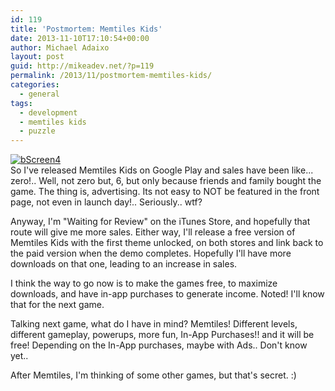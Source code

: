```yaml
---
id: 119
title: 'Postmortem: Memtiles Kids'
date: 2013-11-10T17:10:54+00:00
author: Michael Adaixo
layout: post
guid: http://mikeadev.net/?p=119
permalink: /2013/11/postmortem-memtiles-kids/
categories:
  - general
tags:
  - development
  - memtiles kids
  - puzzle
---
```

[<img class="img-fluid " src="http://mikeadev.net/content/img/bScreen4.png" alt="bScreen4" />](http://mikeadev.net/content/img/bScreen4.png)  
So I've released Memtiles Kids on Google Play and sales have been like... zero!.. Well, not zero but, 6, but only because friends and family bought the game. The thing is, advertising. Its not easy to NOT be featured in the front page, not even in launch day!.. Seriously.. wtf?

Anyway, I'm "Waiting for Review" on the iTunes Store, and hopefully that route will give me more sales. Either way, I'll release a free version of Memtiles Kids with the first theme unlocked, on both stores and link back to the paid version when the demo completes. Hopefully I'll have more downloads on that one, leading to an increase in sales.

I think the way to go now is to make the games free, to maximize downloads, and have in-app purchases to generate income. Noted! I'll know that for the next game.

Talking next game, what do I have in mind? Memtiles! Different levels, different gameplay, powerups, more fun, In-App Purchases!! and it will be free! Depending on the In-App purchases, maybe with Ads.. Don't know yet..

After Memtiles, I'm thinking of some other games, but that's secret. :)